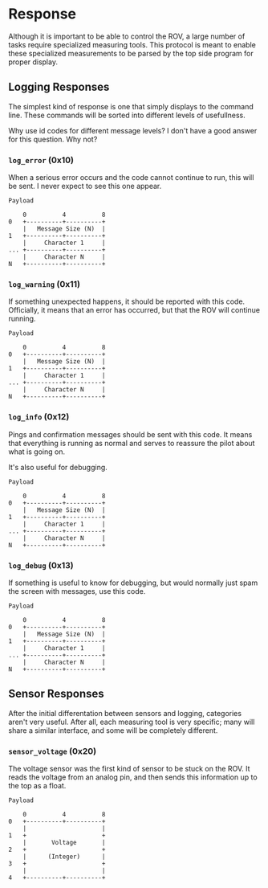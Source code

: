 
# Response

Although it is important to be able to control the ROV, a large number of tasks
require specialized measuring tools. This protocol is meant to enable these
specialized measurements to be parsed by the top side program for proper
display.

## Logging Responses

The simplest kind of response is one that simply displays to the command line.
These commands will be sorted into different levels of usefullness.

Why use id codes for different message levels? I don't have a good answer for
this question. Why not?

### `log_error` (0x10)

When a serious error occurs and the code cannot continue to run, this will be
sent. I never expect to see this one appear.

```
Payload

    0          4          8
0   +----------+----------+
    |   Message Size (N)  |
1   +----------+----------+
    |     Character 1     |
... +----------+----------+
    |     Character N     |
N   +----------+----------+
```

### `log_warning` (0x11)

If something unexpected happens, it should be reported with this code.
Officially, it means that an error has occurred, but that the ROV will continue
running.

```
Payload

    0          4          8
0   +----------+----------+
    |   Message Size (N)  |
1   +----------+----------+
    |     Character 1     |
... +----------+----------+
    |     Character N     |
N   +----------+----------+
```

### `log_info` (0x12)

Pings and confirmation messages should be sent with this code. It means that
everything is running as normal and serves to reassure the pilot about what is
going on.

It's also useful for debugging.

```
Payload

    0          4          8
0   +----------+----------+
    |   Message Size (N)  |
1   +----------+----------+
    |     Character 1     |
... +----------+----------+
    |     Character N     |
N   +----------+----------+
```

### `log_debug` (0x13)

If something is useful to know for debugging, but would normally just spam the
screen with messages, use this code.

```
Payload

    0          4          8
0   +----------+----------+
    |   Message Size (N)  |
1   +----------+----------+
    |     Character 1     |
... +----------+----------+
    |     Character N     |
N   +----------+----------+
```

## Sensor Responses

After the initial differentation between sensors and logging, categories aren't
very useful. After all, each measuring tool is very specific; many will share
a similar interface, and some will be completely different.

### `sensor_voltage` (0x20)

The voltage sensor was the first kind of sensor to be stuck on the ROV. It reads
the voltage from an analog pin, and then sends this information up to the top
as a float.

```
Payload

    0          4          8
0   +----------+----------+
    |                     |
1   +                     +
    |       Voltage       |
2   +                     +
    |      (Integer)      |
3   +                     +
    |                     |
4   +----------+----------+
```
